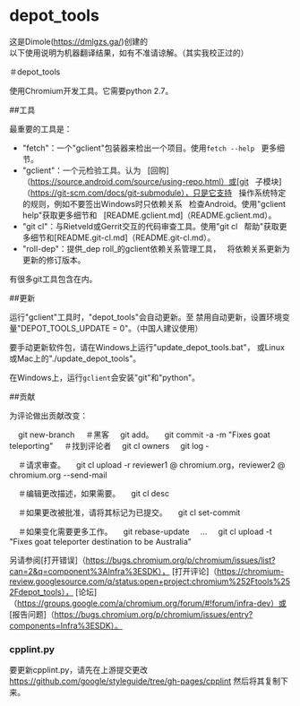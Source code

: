 # depot_tools

这是Dimole(https://dmlgzs.ga/)创建的<!--，以让国人免番羽土啬来下载depot_tools最新版。--><br>
以下使用说明为机器翻译结果，如有不准请谅解。（其实我校正过的）<br>

＃depot_tools

使用Chromium开发工具。它需要python 2.7。


##工具

最重要的工具是：

- "fetch"：一个"gclient"包装器来检出一个项目。使用`fetch --help`
  更多细节。
- "gclient"：一个元检验工具。认为
  [回购]（https://source.android.com/source/using-repo.html）或[git
  子模块]（https://git-scm.com/docs/git-submodule），只是它支持
  操作系统特定的规则，例如不要签出Windows时只依赖关系
  检查Android。使用"gclient help"获取更多细节和
  [README.gclient.md]（README.gclient.md）。
- "git cl"：与Rietveld或Gerrit交互的代码审查工具。使用"git cl
  帮助"获取更多细节和[README.git-cl.md]（README.git-cl.md）。
- "roll-dep"：提供_dep roll_的gclient依赖关系管理工具，
  将依赖关系更新为更新的修订版本。

有很多git工具包含在内。


##更新

运行"gclient"工具时，"depot_tools"会自动更新。至
禁用自动更新，设置环境变量"DEPOT_TOOLS_UPDATE = 0"。（中国人建议使用）

要手动更新软件包，请在Windows上运行"update_depot_tools.bat"，
或Linux或Mac上的"./update_depot_tools"。

在Windows上，运行`gclient`会安装"git"和"python"。


##贡献

为评论做出贡献改变：

    git new-branch <somename>
    ＃黑客
    git add。
    git commit -a -m "Fixes goat teleporting"
    ＃找到评论者
    git cl owners
    git log - <yourfiles>

    ＃请求审查。
    git cl upload -r reviewer1 @ chromium.org，reviewer2 @ chromium.org --send-mail

    ＃编辑更改描述，如果需要。
    git cl desc

    ＃如果更改被批准，请将其标记为已提交。
    git cl set-commit

    ＃如果变化需要更多工作。
    git rebase-update
    ...
    git cl upload -t "Fixes goat teleporter destination to be Australia"

另请参阅[打开错误]（https://bugs.chromium.org/p/chromium/issues/list?can=2&q=component%3AInfra%3ESDK），
[打开评论]（https://chromium-review.googlesource.com/q/status:open+project:chromium%252Ftools%252Fdepot_tools），
[论坛]（https://groups.google.com/a/chromium.org/forum/#!forum/infra-dev）或
[报告问题]（https://bugs.chromium.org/p/chromium/issues/entry?components=Infra%3ESDK）。

### cpplint.py

要更新cpplint.py，请先在上游提交更改
https://github.com/google/styleguide/tree/gh-pages/cpplint 然后将其复制下来。
